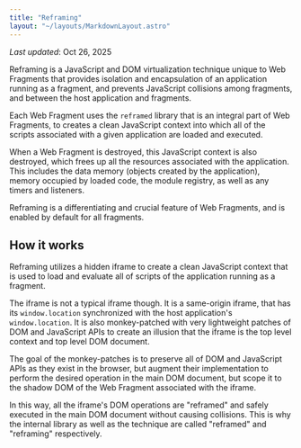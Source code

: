 ```yaml
---
title: "Reframing"
layout: "~/layouts/MarkdownLayout.astro"
---
```


_Last updated_: Oct 26, 2025

Reframing is a JavaScript and DOM virtualization technique unique to Web Fragments that provides isolation and encapsulation of an application running as a fragment, and prevents JavaScript collisions among fragments, and between the host application and fragments.

Each Web Fragment uses the `reframed` library that is an integral part of Web Fragments, to creates a clean JavaScript context into which all of the scripts associated with a given application are loaded and executed.

When a Web Fragment is destroyed, this JavaScript context is also destroyed, which frees up all the resources associated with the application.
This includes the data memory (objects created by the application), memory occupied by loaded code, the module registry, as well as any timers and listeners.

Reframing is a differentiating and crucial feature of Web Fragments, and is enabled by default for all fragments.

## How it works

Reframing utilizes a hidden iframe to create a clean JavaScript context that is used to load and evaluate all of scripts of the application running as a fragment.

The iframe is not a typical iframe though.
It is a same-origin iframe, that has its `window.location` synchronized with the host application's `window.location`.
It is also monkey-patched with very lightweight patches of DOM and JavaScript APIs to create an illusion that the iframe is the top level context and top level DOM document.

The goal of the monkey-patches is to preserve all of DOM and JavaScript APIs as they exist in the browser, but augment their implementation to perform the desired operation in the main DOM document, but scope it to the shadow DOM of the Web Fragment associated with the iframe.

In this way, all the iframe's DOM operations are "reframed" and safely executed in the main DOM document without causing collisions.
This is why the internal library as well as the technique are called "reframed" and "reframing" respectively.

